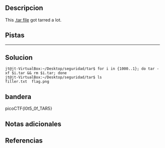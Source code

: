 ## Descripcion
This [.tar file](https://jupiter.challenges.picoctf.org/static/52084b5ad360b25f9af83933114324e0/1000.tar) got tarred a lot.

## Pistas 
****** 
## Solucion
```
jt@jt-VirtualBox:~/Desktop/seguridad/tar$ for i in {1000..1}; do tar -xf $i.tar && rm $i.tar; done
jt@jt-VirtualBox:~/Desktop/seguridad/tar$ ls
filler.txt  flag.png
```
## bandera
picoCTF{l0t5_0f_TAR5}

## Notas adicionales 

## Referencias
